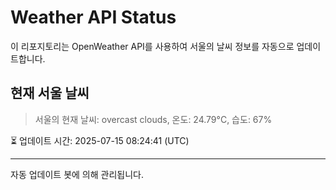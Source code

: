 
# Weather API Status

이 리포지토리는 OpenWeather API를 사용하여 서울의 날씨 정보를 자동으로 업데이트합니다.

## 현재 서울 날씨
> 서울의 현재 날씨: overcast clouds, 온도: 24.79°C, 습도: 67%

⏳ 업데이트 시간: 2025-07-15 08:24:41 (UTC)

---
자동 업데이트 봇에 의해 관리됩니다.
